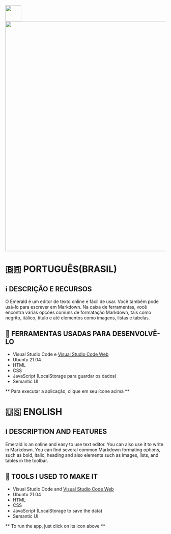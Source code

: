 <a href="https://redwars22.github.io/Web2/Emerald/splash.html">
<img src='https://redwars22.github.io/Website/img/emerald.png' width='50px' height='50px'/>
</a>

<img src='https://raw.githubusercontent.com/Redwars22/Web2/main/Emerald/emerald_screenshot.png' width='720px'/>

# 🇧🇷 PORTUGUÊS(BRASIL)
## ℹ️ DESCRIÇÃO E RECURSOS
O Emerald é um editor de texto online e fácil de usar. Você também pode usá-lo para escrever em Markdown. Na caixa de ferramentas, você encontra várias opções comuns de formatação Markdown, tais como negrito, itálico, título e até elementos como imagens, listas e tabelas.

## 🧰 FERRAMENTAS USADAS PARA DESENVOLVÊ-LO
- Visual Studio Code e [Visual Studio Code Web](https://vscode.dev)
- Ubuntu 21.04
- HTML
- CSS
- JavaScript (LocalStorage para guardar os dados)
- Semantic UI

** Para executar a aplicação, clique em seu ícone acima **

# 🇺🇸 ENGLISH
## ℹ️ DESCRIPTION AND FEATURES
Emerald is an online and easy to use text editor. You can also use it to write in Markdown. You can find several common Markdown formating options, such as bold, italic, heading and also elements such as images, lists, and tables in the toolbar.

## 🧰 TOOLS I USED TO MAKE IT
- Visual Studio Code and [Visual Studio Code Web](https://vscode.dev)
- Ubuntu 21.04
- HTML
- CSS
- JavaScript (LocalStorage to save the data)
- Semantic UI

** To run the app, just click on its icon above **
